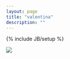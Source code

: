 ```yaml
---
layout: page
title: "valentina"
description: ""
---
```

{% include JB/setup %}
<!-- 
![](https://dl.dropboxusercontent.com/u/179731/portfolio-valentina/_D7K5337.jpg)
![](https://dl.dropboxusercontent.com/u/179731/portfolio-valentina/_D7K5653_PORTRA160.jpg)
![](https://dl.dropboxusercontent.com/u/179731/portfolio-valentina/_D7K6895.jpg)
![](https://dl.dropboxusercontent.com/u/179731/portfolio-valentina/_D7K7904.jpg)
![](https://dl.dropboxusercontent.com/u/179731/portfolio-valentina/D7K_1622.jpg)
![](https://dl.dropboxusercontent.com/u/179731/portfolio-valentina/D7K_1666.jpg)
![](https://dl.dropboxusercontent.com/u/179731/portfolio-valentina/_D6F0212.jpg)
![](https://dl.dropboxusercontent.com/u/179731/portfolio-valentina/_D6F0320.jpg)
![](https://dl.dropboxusercontent.com/u/179731/portfolio-valentina/_D6F0346.jpg)
![](https://dl.dropboxusercontent.com/u/179731/portfolio-valentina/_D6F0570.jpg)
![](https://dl.dropboxusercontent.com/u/179731/portfolio-valentina/_D6F1007.jpg)
![](https://dl.dropboxusercontent.com/u/179731/portfolio-valentina/_D6F2081.jpg)
![](https://dl.dropboxusercontent.com/u/179731/portfolio-valentina/_D6F2791.jpg)
 -->

![](assets/portfolio-valentina/D7K_1622.jpg)
